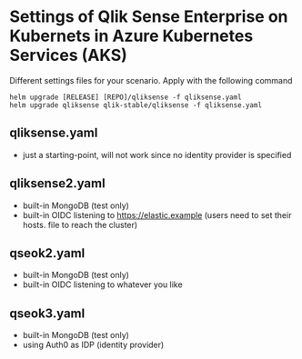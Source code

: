 # Settings of Qlik Sense Enterprise on Kubernets in Azure Kubernetes Services (AKS)

Different settings files for your scenario. Apply with the following command
```
helm upgrade [RELEASE] [REPO]/qliksense -f qliksense.yaml
helm upgrade qliksense qlik-stable/qliksense -f qliksense.yaml
```
## qliksense.yaml
 * just a starting-point, will not work since no identity provider is specified
## qliksense2.yaml
 * built-in MongoDB (test only)
 * built-in OIDC listening to https://elastic.example (users need to set their hosts. file to reach the cluster)
## qseok2.yaml
 * built-in MongoDB (test only)
 * built-in OIDC listening to whatever you like 
## qseok3.yaml
 * built-in MongoDB (test only)
 * using Auth0 as IDP (identity provider) 
